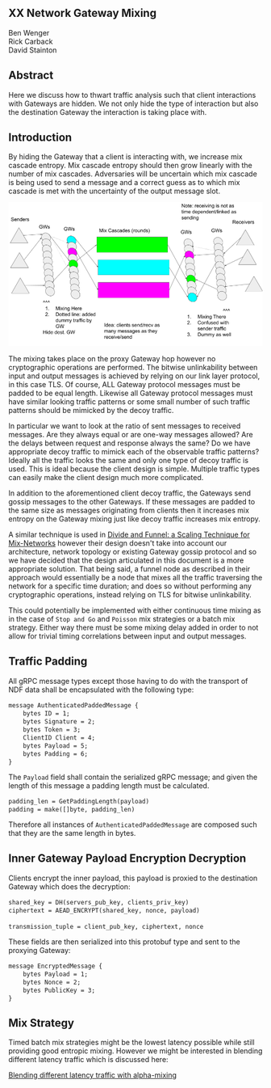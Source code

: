 ## XX Network Gateway Mixing

Ben Wenger  
Rick Carback  
David Stainton  

## Abstract

Here we discuss how to thwart traffic analysis such that
client interactions with Gateways are hidden. We not only
hide the type of interaction but also the destination
Gateway the interaction is taking place with.

## Introduction

By hiding the Gateway that a client is interacting with, we increase
mix cascade entropy. Mix cascade entropy should then grow linearly
with the number of mix cascades. Adversaries will be uncertain which
mix cascade is being used to send a message and a correct guess as to
which mix cascade is met with the uncertainty of the output message
slot.

![gateway mixing diagram](images/gateway_mixing.png)

The mixing takes place on the proxy Gateway hop however no
cryptographic operations are performed. The bitwise unlinkability
between input and output messages is achieved by relying on our link
layer protocol, in this case TLS. Of course, ALL Gateway protocol
messages must be padded to be equal length. Likewise all Gateway
protocol messages must have similar looking traffic patterns or some
small number of such traffic patterns should be mimicked by the decoy
traffic.

In particular we want to look at the ratio of sent messages to
received messages. Are they always equal or are one-way messages
allowed? Are the delays between request and response always the same?
Do we have appropriate decoy traffic to mimick each of the observable
traffic patterns? Ideally all the traffic looks the same and only one
type of decoy traffic is used. This is ideal because the client design
is simple. Multiple traffic types can easily make the client design
much more complicated.

In addition to the aforementioned client decoy traffic, the Gateways
send gossip messages to the other Gateways. If these messages are
padded to the same size as messages originating from clients then it
increases mix entropy on the Gateway mixing just like decoy traffic
increases mix entropy.

A similar technique is used in [Divide and Funnel: a Scaling Technique
for Mix-Networks](https://eprint.iacr.org/2021/1685.pdf) however their
design doesn't take into account our architecture, network topology or
existing Gateway gossip protocol and so we have decided that the
design articulated in this document is a more appropriate solution.
That being said, a funnel node as described in their approach would
essentially be a node that mixes all the traffic traversing the
network for a specific time duration; and does so without performing
any cryptographic operations, instead relying on TLS for bitwise unlinkability.

This could potentially be
implemented with either continuous time mixing as in the case of
`Stop and Go` and `Poisson` mix strategies or a batch mix strategy.
Either way there must be some mixing delay added in order to not allow
for trivial timing correlations between input and output messages.


## Traffic Padding

All gRPC message types except those having to do
with the transport of NDF data shall be encapsulated
with the following type:

```
message AuthenticatedPaddedMessage {
    bytes ID = 1;
    bytes Signature = 2;
    bytes Token = 3;
    ClientID Client = 4;
    bytes Payload = 5;
	bytes Padding = 6;
}
```

The `Payload` field shall contain the serialized gRPC message; and given
the length of this message a padding length must be calculated.


```
padding_len = GetPaddingLength(payload)
padding = make([]byte, padding_len)
```

Therefore all instances of `AuthenticatedPaddedMessage`
are composed such that they are the same length in bytes.


## Inner Gateway Payload Encryption Decryption

Clients encrypt the inner payload, this payload is proxied
to the destination Gateway which does the decryption:

```
shared_key = DH(servers_pub_key, clients_priv_key)
ciphertext = AEAD_ENCRYPT(shared_key, nonce, payload)

transmission_tuple = client_pub_key, ciphertext, nonce
```
These fields are then serialized into this protobuf type and sent to the
proxying Gateway:

```
message EncryptedMessage {
	bytes Payload = 1;
	bytes Nonce = 2;
	bytes PublicKey = 3;
}
```


## Mix Strategy

Timed batch mix strategies might be the lowest latency possible while still
providing good entropic mixing. However we might be interested in blending
different latency traffic which is discussed here:

[Blending different latency traffic with alpha-mixing](https://www.freehaven.net/doc/alpha-mixing/alpha-mixing.pdf)

